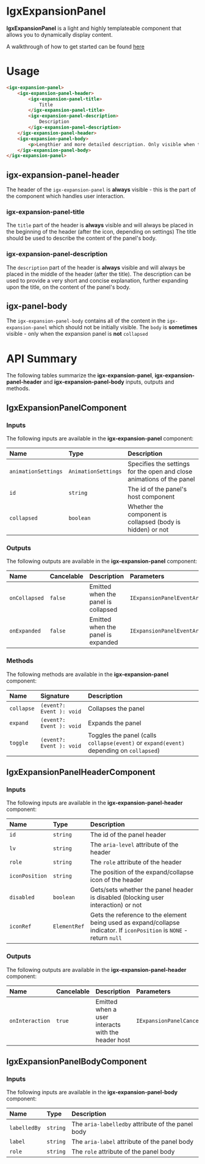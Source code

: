 # IgxExpansionPanel


**IgxExpansionPanel** is a light and highly templateable component that allows you to dynamically display content.

A walkthrough of how to get started can be found [here](https://www.infragistics.com/products/ignite-ui-angular/angular/components/expansion-panel)

# Usage

```html
<igx-expansion-panel>
    <igx-expansion-panel-header>
        <igx-expansion-panel-title>
            Title
        </igx-expansion-panel-title>
        <igx-expansion-panel-description>
            Description
        </igx-expansion-panel-description>
    </igx-expansion-panel-header>
    <igx-expansion-panel-body>
        <p>Lengthier and more detailed description. Only visible when the panel is expanded</p>
    </igx-expansion-panel-body>
</igx-expansion-panel>
```

## igx-expansion-panel-header
The header of the `igx-expansion-panel` is **always** visible - this is the part of the component which handles user interaction.

### igx-expansion-panel-title
The `title` part of the header is **always** visible and will always be placed in the beginning of the header (after the icon, depending on settings) 
The title should be used to describe the content of the panel's body.

### igx-expansion-panel-description
The `description` part of the header is **always** visible and will always be placed in the middle of the header (after the title).
The description can be used to provide a very short and concise explanation, further expanding upon the title, on the content of the panel's body.

## igx-panel-body
The `igx-expansion-panel-body` contains all of the content in the `igx-expansion-panel` which should not be initially visible. The `body` is **sometimes** visible - only when the expansion panel is **not** `collapsed`

# API Summary
The following tables summarize the **igx-expansion-panel**, **igx-expansion-panel-header** and **igx-expansion-panel-body** inputs, outputs and methods.

## IgxExpansionPanelComponent

### Inputs
The following inputs are available in the **igx-expansion-panel** component:

| Name | Type | Description |
| :--- | :--- | :--- |
| `animationSettings` | `AnimationSettings` | Specifies the settings for the open and close animations of the panel |
| `id` | `string` | The id of the panel's host component |
| `collapsed` | `boolean` | Whether the component is collapsed (body is hidden) or not |

### Outputs
The following outputs are available in the **igx-expansion-panel** component:

| Name | Cancelable | Description | Parameters
| :--- | :--- | :--- | :--- |
| `onCollapsed` | `false` | Emitted when the panel is collapsed | `IExpansionPanelEventArgs` |
| `onExpanded` | `false` | Emitted when the panel is expanded | `IExpansionPanelEventArgs` |


### Methods
The following methods are available in the **igx-expansion-panel** component:

| Name | Signature | Description |
| :--- | :--- | :--- |
| `collapse` | `(event?: Event ): void` | Collapses the panel |
| `expand` | `(event?: Event ): void` | Expands the panel |
| `toggle` | `(event?: Event ): void` | Toggles the panel (calls `collapse(event)` or `expand(event)` depending on `collapsed`) |


## IgxExpansionPanelHeaderComponent
### Inputs
The following inputs are available in the **igx-expansion-panel-header** component:

| Name | Type | Description |
| :--- | :--- | :--- |
| `id` | `string` | The id of the panel header |
| `lv` | `string` | The `aria-level` attribute of the header |
| `role` | `string` | The `role` attribute of the header |
| `iconPosition` | `string` | The position of the expand/collapse icon of the header |
| `disabled` | `boolean` | Gets/sets whether the panel header is disabled (blocking user interaction) or not |
| `iconRef` | `ElementRef` | Gets the reference to the element being used as expand/collapse indicator. If `iconPosition` is `NONE` - return `null` |


### Outputs
The following outputs are available in the **igx-expansion-panel-header** component:

| Name | Cancelable | Description | Parameters
| :--- | :--- | :--- | :--- |
| `onInteraction` | `true` | Emitted when a user interacts with the header host | `IExpansionPanelCancelableEventArgs` |

## IgxExpansionPanelBodyComponent
### Inputs
The following inputs are available in the **igx-expansion-panel-body** component:

| Name | Type | Description |
| :--- | :--- | :--- |
| `labelledBy` | `string` | The `aria-labelledby` attribute of the panel body |
| `label` | `string` | The `aria-label` attribute of the panel body |
| `role` | `string` | The `role` attribute of the panel body |
